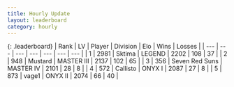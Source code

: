 ```yaml
---
title: Hourly Update
layout: leaderboard
category: hourly
---
```


{: .leaderboard}
| Rank | LV | Player | Division | Elo | Wins | Losses |
| --- | --- | --- | --- | --- | --- | --- |
| <span data-change="0">1</span> | 2981 | <span title="ID: 353063">Sktima</span> | LEGEND | <span data-change="0">2202</span> | <span data-change="0">108</span> | <span data-change="0">37</span> |
| <span data-change="0">2</span> | 948 | <span title="ID: 611082">Mustard</span> | MASTER III | <span data-change="9">2137</span> | <span data-change="1">102</span> | <span data-change="0">65</span> |
| <span data-change="0">3</span> | 356 | <span title="ID: 670324">Seven Red Suns</span> | MASTER IV | <span data-change="0">2101</span> | <span data-change="0">28</span> | <span data-change="0">8</span> |
| <span data-change="0">4</span> | 572 | <span title="ID: 619928">Callisto</span> | ONYX I | <span data-change="0">2087</span> | <span data-change="0">27</span> | <span data-change="0">8</span> |
| <span data-change="0">5</span> | 873 | <span title="ID: 556277">vage1</span> | ONYX II | <span data-change="0">2074</span> | <span data-change="0">66</span> | <span data-change="0">40</span> |